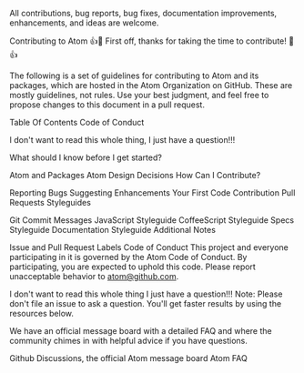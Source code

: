 All contributions, bug reports, bug fixes, documentation improvements, enhancements, and ideas are welcome.

Contributing to Atom
👍🎉 First off, thanks for taking the time to contribute! 🎉👍

The following is a set of guidelines for contributing to Atom and its packages, which are hosted in the Atom Organization on GitHub. These are mostly guidelines, not rules. Use your best judgment, and feel free to propose changes to this document in a pull request.

Table Of Contents
Code of Conduct

I don't want to read this whole thing, I just have a question!!!

What should I know before I get started?

Atom and Packages
Atom Design Decisions
How Can I Contribute?

Reporting Bugs
Suggesting Enhancements
Your First Code Contribution
Pull Requests
Styleguides

Git Commit Messages
JavaScript Styleguide
CoffeeScript Styleguide
Specs Styleguide
Documentation Styleguide
Additional Notes

Issue and Pull Request Labels
Code of Conduct
This project and everyone participating in it is governed by the Atom Code of Conduct. By participating, you are expected to uphold this code. Please report unacceptable behavior to atom@github.com.

I don't want to read this whole thing I just have a question!!!
Note: Please don't file an issue to ask a question. You'll get faster results by using the resources below.

We have an official message board with a detailed FAQ and where the community chimes in with helpful advice if you have questions.

Github Discussions, the official Atom message board
Atom FAQ